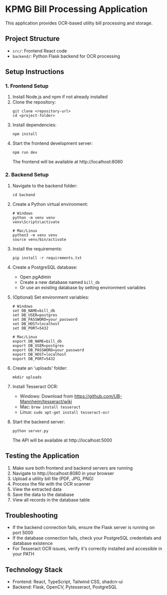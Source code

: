 
# KPMG Bill Processing Application

This application provides OCR-based utility bill processing and storage.

## Project Structure

- `src/`: Frontend React code
- `backend/`: Python Flask backend for OCR processing

## Setup Instructions

### 1. Frontend Setup

1. Install Node.js and npm if not already installed
2. Clone the repository:
   ```
   git clone <repository-url>
   cd <project-folder>
   ```
3. Install dependencies:
   ```
   npm install
   ```
4. Start the frontend development server:
   ```
   npm run dev
   ```
   The frontend will be available at http://localhost:8080

### 2. Backend Setup

1. Navigate to the backend folder:
   ```
   cd backend
   ```

2. Create a Python virtual environment:
   ```
   # Windows
   python -m venv venv
   venv\Scripts\activate

   # Mac/Linux
   python3 -m venv venv
   source venv/bin/activate
   ```

3. Install the requirements:
   ```
   pip install -r requirements.txt
   ```

4. Create a PostgreSQL database:
   - Open pgAdmin
   - Create a new database named `bill_db`
   - Or use an existing database by setting environment variables

5. (Optional) Set environment variables:
   ```
   # Windows
   set DB_NAME=bill_db
   set DB_USER=postgres
   set DB_PASSWORD=your_password
   set DB_HOST=localhost
   set DB_PORT=5432

   # Mac/Linux
   export DB_NAME=bill_db
   export DB_USER=postgres
   export DB_PASSWORD=your_password
   export DB_HOST=localhost
   export DB_PORT=5432
   ```

6. Create an 'uploads' folder:
   ```
   mkdir uploads
   ```

7. Install Tesseract OCR:
   - Windows: Download from https://github.com/UB-Mannheim/tesseract/wiki
   - Mac: `brew install tesseract`
   - Linux: `sudo apt-get install tesseract-ocr`

8. Start the backend server:
   ```
   python server.py
   ```
   The API will be available at http://localhost:5000

## Testing the Application

1. Make sure both frontend and backend servers are running
2. Navigate to http://localhost:8080 in your browser
3. Upload a utility bill file (PDF, JPG, PNG)
4. Process the file with the OCR scanner
5. View the extracted data
6. Save the data to the database
7. View all records in the database table

## Troubleshooting

- If the backend connection fails, ensure the Flask server is running on port 5000
- If the database connection fails, check your PostgreSQL credentials and database existence
- For Tesseract OCR issues, verify it's correctly installed and accessible in your PATH

## Technology Stack

- Frontend: React, TypeScript, Tailwind CSS, shadcn-ui
- Backend: Flask, OpenCV, Pytesseract, PostgreSQL
